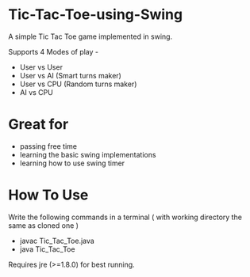 # Tic-Tac-Toe-using-Swing
A simple Tic Tac Toe game implemented in swing.

Supports 4 Modes of play - 

- User vs User
- User vs AI (Smart turns maker)
- User vs CPU (Random turns maker)
- AI vs CPU

# Great for

- passing free time
- learning the basic swing implementations
- learning how to use swing timer

# How To Use

Write the following commands in a terminal ( with working directory the same as cloned one )

- javac Tic_Tac_Toe.java
- java Tic_Tac_Toe

Requires jre (>=1.8.0) for best running.
